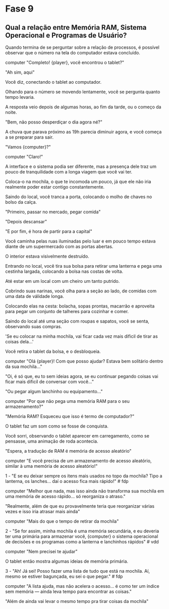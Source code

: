 # Fase 9

## Qual a relação entre Memória RAM, Sistema Operacional e Programas de Usuário?

Quando termina de se perguntar sobre a relação de processos, é possível observar que o número na tela do computador estava concluído.

computer "Completo! {player}, você encontrou o tablet?"

"Ah sim, aqui"

Você diz, conectando o tablet ao computador.

Olhando para o número se movendo lentamente, você se pergunta quanto tempo levaria.

A resposta veio depois de algumas horas, ao fim da tarde, ou o começo da noite.

"Bem, não posso desperdiçar o dia agora né?"

A chuva que parava próximo as 19h parecia diminuir agora, e você começa a se preparar para sair.

"Vamos {computer}?"

computer "Claro!"

A interface e o sistema podia ser diferente, mas a presença dele traz um pouco de tranquilidade com a longa viagem que você vai ter.

Coloca-o na mochila, o que te incomoda um pouco, já que ele não iria realmente poder estar contigo constantemente.

Saindo do local, você tranca a porta, colocando o molho de chaves no bolso da calça.

"Primeiro, passar no mercado, pegar comida"

"Depois descansar"

"E por fim, é hora de partir para a capital"

Você caminha pelas ruas iluminadas pelo luar e em pouco tempo estava diante de um supermercado com as portas abertas.

O interior estava visivelmente destruído.

Entrando no local, você tira sua bolsa para retirar uma lanterna e pega uma cestinha largada, colocando a bolsa nas costas de volta.

Até estar em um local com um cheiro um tanto putrido.

Cobrindo suas narinas, você olha para a seção ao lado, de comidas com uma data de válidade longa.

Colocando elas na cesta: bolacha, sopas prontas, macarrão e aproveita para pegar um conjunto de talheres para cozinhar e comer.

Saindo do local até uma seção com roupas e sapatos, você se senta, observando suas compras.

'Se eu colocar na minha mochila, vai ficar cada vez mais dificil de tirar as coisas dela...'

Você retira o tablet da bolsa, e o desbloqueia.

computer "Olá {player}! Com que posso ajudar? Estava bem solitário dentro da sua mochila..."

"Oi, é só que, eu to sem ideias agora, se eu continuar pegando coisas vai ficar mais dificil de conversar com você..."

"Ou pegar algum lanchinho ou equipamento..."

computer "Por que não pega uma memória RAM para o seu armazenamento?"

"Memória RAM? Esqueceu que isso é termo de computador?"

O tablet faz um som como se fosse de conquista.

Você sorri, observando o tablet aparecer em carregamento, como se pensasse, uma animação de roda acontecia.

"Espera, a tradução de RAM é memória de acesso aleatório"

computer "E você precisa de um armazenamento de acesso aleatório, similar à uma memória de acesso aleatório!"

1 - "E se eu deixar sempre os itens mais usados no topo da mochila? Tipo a lanterna, os lanches... daí o acesso fica mais rápido!" # fdp

computer "Melhor que nada, mas isso ainda não transforma sua mochila em uma memória de acesso rápido... só reorganiza o atraso."

"Realmente, além de que eu provavelmente teria que reorganizar várias vezes e isso iria atrasar mais ainda"

computer "Mais do que o tempo de retirar da mochila"

2 - "Se for assim, minha mochila é uma memória secundária, e eu deveria ter uma primária para armazenar você, {computer} o sistema operacional de decisões e os programas como a lanterna e lanchinhos rápidos" # vdd

computer "Nem precisei te ajudar"

O tablet então mostra algumas ideias de memória primária.

3 - "Ah! Já sei! Posso fazer uma lista de tudo que está na mochila. Aí, mesmo se estiver bagunçada, eu sei o que pegar." # fdp

computer "A lista ajuda, mas não acelera o acesso... é como ter um índice sem memória — ainda leva tempo para encontrar as coisas."

"Além de ainda vai levar o mesmo tempo pra tirar coisas da mochila"
